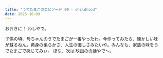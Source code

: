 ```yaml
---
title: "うでたまごのエピソード 09 - childhood"
date: 2025-10-09
---
```


おおきに！ わしやで。

子供の頃、母ちゃんのうでたまごが一番やったわ。今作ってみたら、懐かしい味が蘇るねん。黄身の柔らかさ、人生の優しさみたいや。みんなも、家族の味をうでたまごで感じてみぃ。 ほな、次は 映画のの話やで～。
